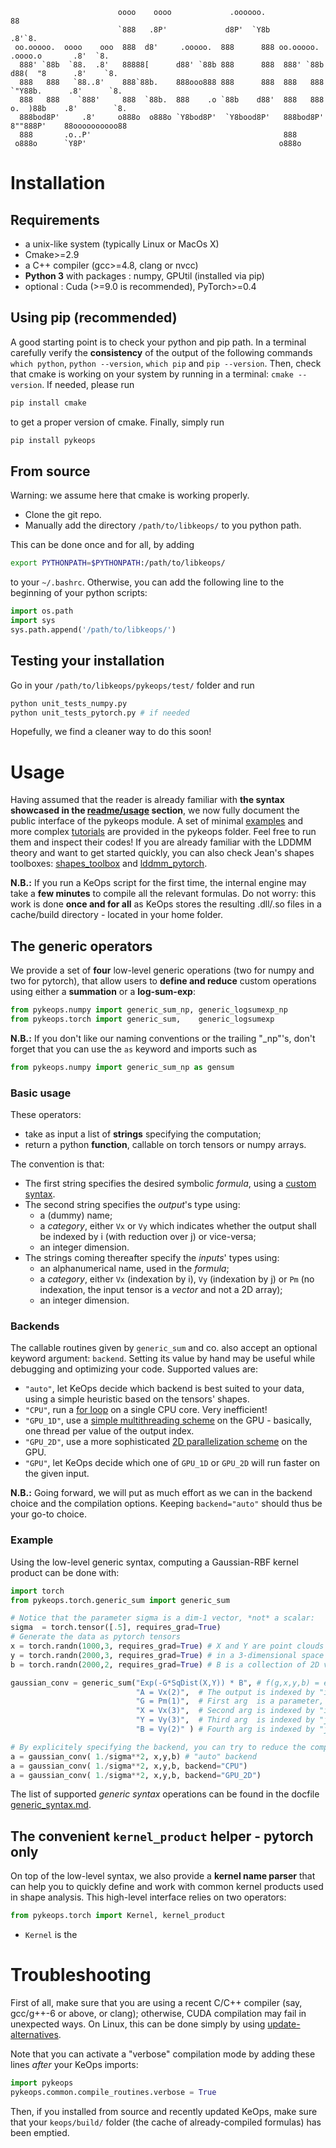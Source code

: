 ```
                        oooo    oooo             .oooooo.                                88
                        `888   .8P'             d8P'  `Y8b                             .8'`8.
 oo.ooooo.  oooo    ooo  888  d8'     .ooooo.  888      888 oo.ooooo.   .oooo.o       .8'  `8.
  888' `88b  `88.  .8'   88888[      d88' `88b 888      888  888' `88b d88(  "8      .8'    `8.
  888   888   `88..8'    888`88b.    888ooo888 888      888  888   888 `"Y88b.      .8'      `8.
  888   888    `888'     888  `88b.  888    .o `88b    d88'  888   888 o.  )88b    .8'        `8.
  888bod8P'     .8'     o888o  o888o `Y8bod8P'  `Y8bood8P'   888bod8P' 8""888P'    88oooooooooo88
  888       .o..P'                                           888
 o888o      `Y8P'                                           o888o
```

# Installation

## Requirements

- a unix-like system (typically Linux or MacOs X)
- Cmake>=2.9
- a C++ compiler (gcc>=4.8, clang or nvcc)
- **Python 3** with packages : numpy, GPUtil (installed via pip)
- optional : Cuda (>=9.0 is recommended), PyTorch>=0.4

## Using pip (recommended)

A good starting point is to check your python and pip path.
In a terminal carefully verify the **consistency** of the output of the following commands `which python`,
`python --version`, `which pip` and `pip --version`.
Then, check that cmake is working on your system by running in a terminal:
`cmake --version`. If needed, please run

```bash
pip install cmake
```

to get a proper version of cmake.
Finally, simply run

```bash
pip install pykeops
```

## From source

Warning: we assume here that cmake is working properly.

- Clone the git repo.
- Manually add the directory `/path/to/libkeops/` to you python path.

This can be done once and for all, by adding

```bash
export PYTHONPATH=$PYTHONPATH:/path/to/libkeops/
```

to your `~/.bashrc`. Otherwise, you can add the following line to the
beginning of your python scripts:

```python
import os.path
import sys
sys.path.append('/path/to/libkeops/')
```

## Testing your installation

Go in your `/path/to/libkeops/pykeops/test/` folder and run

```bash
python unit_tests_numpy.py
python unit_tests_pytorch.py # if needed
```

Hopefully, we find a cleaner way to do this soon!

# Usage

Having assumed that the reader is already familiar with
**the syntax showcased in the [readme/usage](../readme.md#usage) section**,
we now fully document the public interface of the pykeops module.
A set of minimal [examples](./examples/) and more complex [tutorials](./tutorials/)
are provided in the pykeops folder. Feel free to run them and
inspect their codes!
If you are already familiar with the LDDMM theory and want to get started quickly,
you can also check Jean's shapes toolboxes:
[shapes_toolbox](https://plmlab.math.cnrs.fr/jeanfeydy/shapes_toolbox)
and [lddmm_pytorch](https://plmlab.math.cnrs.fr/jeanfeydy/lddmm_pytorch).

**N.B.:** If you run a KeOps script for the first time,
the internal engine may take a **few minutes** to compile all the relevant formulas.
Do not worry: this work is done **once and for all** as KeOps stores the resulting
.dll/.so files in a cache/build directory - located in your home folder.

## The generic operators

We provide a set of **four** low-level generic operations
(two for numpy and two for pytorch), that allow users to
**define and reduce** custom operations using either
a **summation** or a **log-sum-exp**:

```python
from pykeops.numpy import generic_sum_np, generic_logsumexp_np
from pykeops.torch import generic_sum,    generic_logsumexp
```

**N.B.:** If you don't like our naming conventions or the trailing "_np"'s,
don't forget that you can use the `as` keyword and imports such as

```python
from pykeops.numpy import generic_sum_np as gensum
```

### Basic usage

These operators:

- take as input a list of **strings** specifying the computation;
- return a python **function**, callable on torch tensors or numpy arrays.

The convention is that:

- The first string specifies the desired symbolic *formula*, using a [custom syntax](../generic_syntax.md).
- The second string specifies the *output*'s type using:
  - a (dummy) name;
  - a *category*, either `Vx` or `Vy` which indicates whether the output shall be indexed by i (with reduction over j) or vice-versa;
  - an integer dimension.
- The strings coming thereafter specify the *inputs*' types using:
  - an alphanumerical name, used in the *formula*;
  - a *category*, either `Vx` (indexation by i), `Vy` (indexation by j) or `Pm` (no indexation, the input tensor is a *vector* and not a 2D array);
  - an integer dimension.

### Backends

The callable routines given by `generic_sum` and co. also accept
an optional keyword argument: `backend`. Setting its value by hand
may be useful while debugging and optimizing your code.
Supported values are:

- `"auto"`, let KeOps decide which backend is best suited to your data, using a simple heuristic based on the tensors' shapes.
- `"CPU"`, run a [for loop](../keops/core/CpuConv.cpp) on a single CPU core. Very inefficient!
- `"GPU_1D"`, use a [simple multithreading scheme](../keops/core/GpuConv1D.cu) on the GPU - basically, one thread per value of the output index.
- `"GPU_2D"`, use a more sophisticated [2D parallelization scheme](../keops/core/GpuConv2D.cu) on the GPU.
- `"GPU"`, let KeOps decide which one of `GPU_1D` or `GPU_2D` will run faster on the given input.

**N.B.:** Going forward, we will put as much effort as we can in the backend choice
and the compilation options.
Keeping `backend="auto"` should thus be your go-to choice.

### Example

Using the low-level generic syntax, computing
a Gaussian-RBF kernel product can be done with:

```python
import torch
from pykeops.torch.generic_sum import generic_sum

# Notice that the parameter sigma is a dim-1 vector, *not* a scalar:
sigma  = torch.tensor([.5], requires_grad=True)
# Generate the data as pytorch tensors
x = torch.randn(1000,3, requires_grad=True) # X and Y are point clouds
y = torch.randn(2000,3, requires_grad=True) # in a 3-dimensional space
b = torch.randn(2000,2, requires_grad=True) # B is a collection of 2D vectors.

gaussian_conv = generic_sum("Exp(-G*SqDist(X,Y)) * B", # f(g,x,y,b) = exp( -g*|x-y|^2 ) * b
                            "A = Vx(2)",  # The output is indexed by "i", of dim 2 -> summation over "j"
                            "G = Pm(1)",  # First arg  is a parameter,    of dim 1
                            "X = Vx(3)",  # Second arg is indexed by "i", of dim 3
                            "Y = Vy(3)",  # Third arg  is indexed by "j", of dim 3
                            "B = Vy(2)" ) # Fourth arg is indexed by "j", of dim 2

# By explicitely specifying the backend, you can try to reduce the computation time
a = gaussian_conv( 1./sigma**2, x,y,b) # "auto" backend
a = gaussian_conv( 1./sigma**2, x,y,b, backend="CPU")
a = gaussian_conv( 1./sigma**2, x,y,b, backend="GPU_2D")
```

The list of supported *generic syntax* operations
can be found in the docfile [generic_syntax.md](../generic_syntax.md).

## The convenient `kernel_product` helper - pytorch only

On top of the low-level syntax, we also provide
a **kernel name parser** that can help you to quickly define and work with
common kernel products used in shape analysis.
This high-level interface relies on two operators:

```python
from pykeops.torch import Kernel, kernel_product
```

- `Kernel` is the 


# Troubleshooting

First of all, make sure that you are using a recent C/C++ compiler (say, gcc/g++-6 or above, or clang);
otherwise, CUDA compilation may fail in unexpected ways.
On Linux, this can be done simply by using [update-alternatives](https://askubuntu.com/questions/26498/choose-gcc-and-g-version).

Note that you can activate a "verbose" compilation mode by adding these lines *after* your KeOps imports:

```python
import pykeops
pykeops.common.compile_routines.verbose = True
```

Then, if you installed from source and recently updated KeOps, make sure that your
`keops/build/` folder (the cache of already-compiled formulas) has been emptied.
